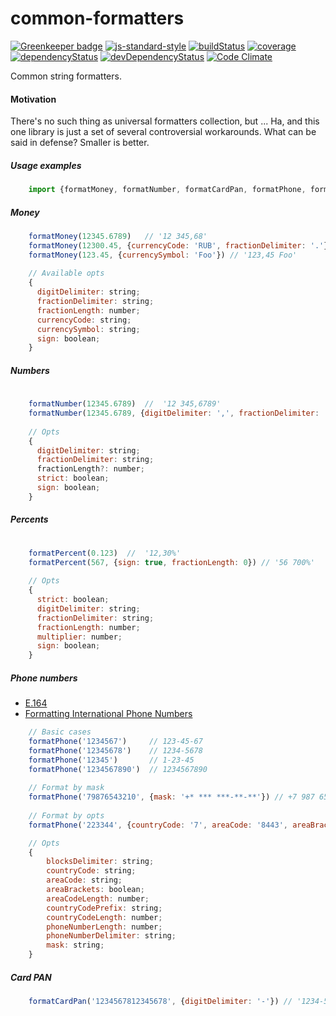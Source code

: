 # common-formatters

[![Greenkeeper badge](https://badges.greenkeeper.io/qiwi/common-formatters.svg)](https://greenkeeper.io/)
[![js-standard-style](https://img.shields.io/badge/code%20style-standard-brightgreen.svg)](http://standardjs.com)
[![buildStatus](https://img.shields.io/travis/qiwi/common-formatters.svg?maxAge=3600&branch=master)](https://travis-ci.org/qiwi/common-formatters)
[![coverage](https://img.shields.io/coveralls/qiwi/common-formatters.svg?maxAge=3600)](https://coveralls.io/github/qiwi/common-formatters)
[![dependencyStatus](https://img.shields.io/david/qiwi/common-formatters.svg?maxAge=3600)](https://david-dm.org/qiwi/common-formatters)
[![devDependencyStatus](https://img.shields.io/david/dev/qiwi/common-formatters.svg?maxAge=3600)](https://david-dm.org/qiwi/common-formatters)
[![Code Climate](https://codeclimate.com/github/codeclimate/codeclimate/badges/gpa.svg)](https://codeclimate.com/github/qiwi/common-formatters)

Common string formatters.

#### Motivation
There's no such thing as universal formatters collection, but ... Ha, and this one library is just a set of several controversial workarounds. 
What can be said in defense? Smaller is better.

##### Usage examples
```javascript
    import {formatMoney, formatNumber, formatCardPan, formatPhone, formatPercent} from '@qiwi/common-formatters'
```

##### Money
```javascript
    formatMoney(12345.6789)   // '12 345,68'
    formatMoney(12300.45, {currencyCode: 'RUB', fractionDelimiter: '.'}) // '12 300.45 ₽'
    formatMoney(123.45, {currencySymbol: 'Foo'}) // '123,45 Foo'
    
    // Available opts
    {
      digitDelimiter: string;
      fractionDelimiter: string;
      fractionLength: number;
      currencyCode: string;
      currencySymbol: string;
      sign: boolean;
    }
```

##### Numbers
```javascript
        
    formatNumber(12345.6789)  //  '12 345,6789'
    formatNumber(12345.6789, {digitDelimiter: ',', fractionDelimiter: '.'}) // '12,345.6789'
    
    // Opts
    {
      digitDelimiter: string;
      fractionDelimiter: string;
      fractionLength?: number;
      strict: boolean;
      sign: boolean;
    }
```

##### Percents
```javascript
        
    formatPercent(0.123)  //  '12,30%'
    formatPercent(567, {sign: true, fractionLength: 0}) // '56 700%'
    
    // Opts
    {
      strict: boolean;
      digitDelimiter: string;
      fractionDelimiter: string;
      fractionLength: number;
      multiplier: number;
      sign: boolean;
    }
```

##### Phone numbers
* [E.164](https://en.wikipedia.org/wiki/E.164)
* [Formatting International Phone Numbers](https://support.twilio.com/hc/en-us/articles/223183008-Formatting-International-Phone-Numbers)
```javascript
    // Basic cases
    formatPhone('1234567')     // 123-45-67
    formatPhone('12345678')    // 1234-5678
    formatPhone('12345')       // 1-23-45
    formatPhone('1234567890')  // 1234567890
    
    // Format by mask
    formatPhone('79876543210', {mask: '+* *** ***-**-**'}) // +7 987 654-32-10
    
    // Format by opts
    formatPhone('223344', {countryCode: '7', areaCode: '8443', areaBrackets: true, phoneNumberDelimiter: '_'}) // +7 (8443) 22_33_44

    // Opts
    {
        blocksDelimiter: string;
        countryCode: string;
        areaCode: string;
        areaBrackets: boolean;
        areaCodeLength: number;
        countryCodePrefix: string;
        countryCodeLength: number;
        phoneNumberLength: number;
        phoneNumberDelimiter: string;
        mask: string;
    }
```

##### Card PAN
```javascript
    formatCardPan('1234567812345678', {digitDelimiter: '-'}) // '1234-5678-1234-5678'
```
